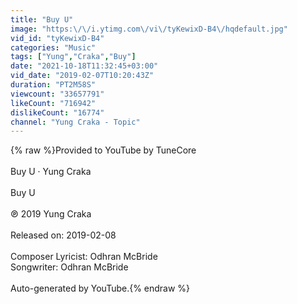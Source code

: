```yaml
---
title: "Buy U"
image: "https:\/\/i.ytimg.com\/vi\/tyKewixD-B4\/hqdefault.jpg"
vid_id: "tyKewixD-B4"
categories: "Music"
tags: ["Yung","Craka","Buy"]
date: "2021-10-18T11:32:45+03:00"
vid_date: "2019-02-07T10:20:43Z"
duration: "PT2M58S"
viewcount: "33657791"
likeCount: "716942"
dislikeCount: "16774"
channel: "Yung Craka - Topic"
---
```

{% raw %}Provided to YouTube by TuneCore<br /><br />Buy U · Yung Craka<br /><br />Buy U<br /><br />℗ 2019 Yung Craka<br /><br />Released on: 2019-02-08<br /><br />Composer  Lyricist: Odhran McBride<br />Songwriter: Odhran McBride<br /><br />Auto-generated by YouTube.{% endraw %}
